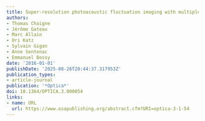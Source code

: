 ```yaml
---
title: Super-resolution photoacoustic fluctuation imaging with multiple speckle illumination
authors:
- Thomas Chaigne
- Jérôme Gateau
- Marc Allain
- Ori Katz
- Sylvain Gigan
- Anne Sentenac
- Emmanuel Bossy
date: '2016-01-01'
publishDate: '2025-08-26T20:44:37.317953Z'
publication_types:
- article-journal
publication: '*Optica*'
doi: 10.1364/OPTICA.3.000054
links:
- name: URL
  url: https://www.osapublishing.org/abstract.cfm?URI=optica-3-1-54
---
```

